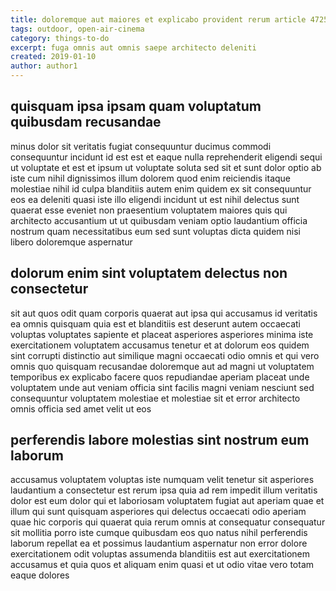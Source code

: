 ```yaml
---
title: doloremque aut maiores et explicabo provident rerum article 4725
tags: outdoor, open-air-cinema
category: things-to-do
excerpt: fuga omnis aut omnis saepe architecto deleniti
created: 2019-01-10
author: author1
---
```


## quisquam ipsa ipsam quam voluptatum quibusdam recusandae

minus dolor sit veritatis fugiat consequuntur ducimus commodi consequuntur incidunt id est est et eaque nulla reprehenderit eligendi sequi ut voluptate et est et ipsum ut voluptate soluta sed sit et sunt dolor optio ab iste cum nihil dignissimos illum dolorem quod enim reiciendis itaque molestiae nihil id culpa blanditiis autem enim quidem ex sit consequuntur eos ea deleniti quasi iste illo eligendi incidunt ut est nihil delectus sunt quaerat esse eveniet non praesentium voluptatem maiores quis qui architecto accusantium ut ut quibusdam veniam optio laudantium officia nostrum quam necessitatibus eum sed sunt voluptas dicta quidem nisi libero doloremque aspernatur

## dolorum enim sint voluptatem delectus non consectetur

sit aut quos odit quam corporis quaerat aut ipsa qui accusamus id veritatis ea omnis quisquam quia est et blanditiis est deserunt autem occaecati voluptas voluptates sapiente et placeat asperiores asperiores minima iste exercitationem voluptatem accusamus tenetur et at dolorum eos quidem sint corrupti distinctio aut similique magni occaecati odio omnis et qui vero omnis quo quisquam recusandae doloremque aut ad magni ut voluptatem temporibus ex explicabo facere quos repudiandae aperiam placeat unde voluptatem unde aut veniam officia sint facilis magni veniam nesciunt sed consequuntur voluptatem molestiae et molestiae sit et error architecto omnis officia sed amet velit ut eos

## perferendis labore molestias sint nostrum eum laborum

accusamus voluptatem voluptas iste numquam velit tenetur sit asperiores laudantium a consectetur est rerum ipsa quia ad rem impedit illum veritatis dolor est eum dolor qui et laboriosam voluptatem fugiat aut aperiam quae et illum qui sunt quisquam asperiores qui delectus occaecati odio aperiam quae hic corporis qui quaerat quia rerum omnis at consequatur consequatur sit mollitia porro iste cumque quibusdam eos quo natus nihil perferendis laborum repellat ea et possimus laudantium aspernatur non error dolore exercitationem odit voluptas assumenda blanditiis est aut exercitationem accusamus et quia quos et aliquam enim quasi et ut odio vitae vero totam eaque dolores

